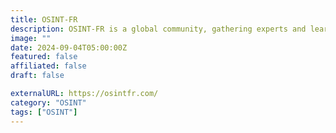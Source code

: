 ```yaml
---
title: OSINT-FR
description: OSINT-FR is a global community, gathering experts and learners, willing to develop their knowledge on open source intelligence techniques.
image: ""
date: 2024-09-04T05:00:00Z
featured: false
affiliated: false
draft: false

externalURL: https://osintfr.com/
category: "OSINT"
tags: ["OSINT"]
---
```

